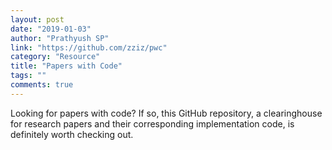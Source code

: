 ```yaml
---
layout: post
date: "2019-01-03"
author: "Prathyush SP"
link: "https://github.com/zziz/pwc"
category: "Resource"
title: "Papers with Code"
tags: ""
comments: true
---
```

Looking for papers with code? If so, this GitHub repository, a clearinghouse for research papers and their corresponding implementation code, is definitely worth checking out.